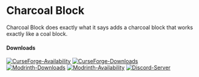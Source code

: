 # Charcoal Block

Charcoal Block does exactly what it says adds a charcoal block that works exactly like a coal block.

#### Downloads

[![CurseForge-Availability](http://cf.way2muchnoise.eu/versions/1212039.svg)](https://www.curseforge.com/minecraft/mc-mods/autorespawn) 
[![CurseForge-Downloads](http://cf.way2muchnoise.eu/full_1212039_downloads.svg)](https://www.curseforge.com/minecraft/mc-mods/autorespawn)
[![Modrinth-Downloads](https://img.shields.io/modrinth/dt/Cm39pSby?logo=modrinth)](https://modrinth.com/mod/auto-respawn)
[![Modrinth-Availability](https://img.shields.io/modrinth/game-versions/Cm39pSby?logo=modrinth)](https://modrinth.com/mod/auto-respawn)
[![Discord-Server](https://img.shields.io/discord/1051116089133777016?logo=discord&logoColor=white)](https://discord.gg/jVmUTGFMX5)
